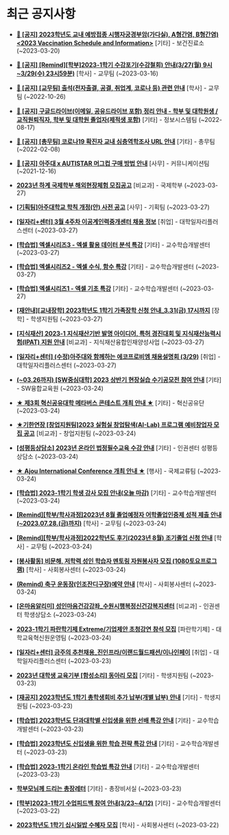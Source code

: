 # 최근 공지사항

* **[📌 [공지] 2023학년도 교내 예방접종 시행자궁경부암(가다실), A형간염, B형간염) &lt;2023 Vaccination Schedule and Information&gt;](http://ajou.ac.kr/kr/ajou/notice.do?mode=view&amp;articleNo=212238&amp;article.offset=0&amp;articleLimit=30)**
 [기타] - 보건진료소 (~2023-03-20)

* **[📌 [공지] [Remind][학부]2023-1학기 수강포기(수강철회) 안내(3/27(월) 9시~3/29(수) 23시59분)](http://ajou.ac.kr/kr/ajou/notice.do?mode=view&amp;articleNo=212105&amp;article.offset=0&amp;articleLimit=30)**
 [학사] - 교무팀 (~2023-03-16)

* **[📌 [공지] [교무팀] 출석(전자출결, 공결, 취업계, 코로나 등) 관련 안내](http://ajou.ac.kr/kr/ajou/notice.do?mode=view&amp;articleNo=205552&amp;article.offset=0&amp;articleLimit=30)**
 [학사] - 교무팀 (~2022-10-26)

* **[📌 [공지] 구글드라이브(이메일, 공유드라이브 포함) 정리 안내 - 학부 및 대학원생 / 교직원퇴직자, 학부 및 대학원 졸업자(제적생 포함)](http://ajou.ac.kr/kr/ajou/notice.do?mode=view&amp;articleNo=202858&amp;article.offset=0&amp;articleLimit=30)**
 [기타] - 정보시스템팀 (~2022-08-17)

* **[📌 [공지] [총무팀] 코로나19 확진자 교내 심층역학조사 URL 안내](http://ajou.ac.kr/kr/ajou/notice.do?mode=view&amp;articleNo=180493&amp;article.offset=0&amp;articleLimit=30)**
 [기타] - 총무팀 (~2022-02-08)

* **[📌 [공지] 아주대 x AUTISTAR 머그컵 구매 방법 안내](http://ajou.ac.kr/kr/ajou/notice.do?mode=view&amp;articleNo=147976&amp;article.offset=0&amp;articleLimit=30)**
 [사무] - 커뮤니케이션팀 (~2021-12-16)

* **[2023년 하계 국제학부 해외현장체험 모집공고](http://ajou.ac.kr/kr/ajou/notice.do?mode=view&amp;articleNo=212620&amp;article.offset=0&amp;articleLimit=30)**
 [비교과] - 국제학부 (~2023-03-27)

* **[[기획팀]아주대학교 학칙 개정(안) 사전 공고](http://ajou.ac.kr/kr/ajou/notice.do?mode=view&amp;articleNo=212618&amp;article.offset=0&amp;articleLimit=30)**
 [사무] - 기획팀 (~2023-03-27)

* **[[일자리+센터] 3월 4주차 이공계인력중개센터 채용 정보](http://ajou.ac.kr/kr/ajou/notice.do?mode=view&amp;articleNo=212617&amp;article.offset=0&amp;articleLimit=30)**
 [취업] - 대학일자리플러스센터 (~2023-03-27)

* **[[학습법] 엑셀시리즈3 - 엑셀 활용 데이터 분석 특강](http://ajou.ac.kr/kr/ajou/notice.do?mode=view&amp;articleNo=212614&amp;article.offset=0&amp;articleLimit=30)**
 [기타] - 교수학습개발센터 (~2023-03-27)

* **[[학습법] 엑셀시리즈2 - 엑셀 수식, 함수 특강](http://ajou.ac.kr/kr/ajou/notice.do?mode=view&amp;articleNo=212613&amp;article.offset=0&amp;articleLimit=30)**
 [기타] - 교수학습개발센터 (~2023-03-27)

* **[[학습법] 엑셀시리즈1 - 엑셀 기초 특강](http://ajou.ac.kr/kr/ajou/notice.do?mode=view&amp;articleNo=212612&amp;article.offset=0&amp;articleLimit=30)**
 [기타] - 교수학습개발센터 (~2023-03-27)

* **[[재안내][교내장학] 2023학년도 1학기 가족장학 신청 안내_3.31(금) 17시까지](http://ajou.ac.kr/kr/ajou/notice.do?mode=view&amp;articleNo=212608&amp;article.offset=0&amp;articleLimit=30)**
 [장학] - 학생지원팀 (~2023-03-27)

* **[[지식재산] 2023-1 지식재산기반 발명 아이디어, 특허 경진대회 및 지식재산능력시험(IPAT) 지원 안내](http://ajou.ac.kr/kr/ajou/notice.do?mode=view&amp;articleNo=212598&amp;article.offset=0&amp;articleLimit=30)**
 [비교과] - 지식재산융합인재양성사업 (~2023-03-27)

* **[[일자리+센터] (수정)아주대와 함께하는 에코프로비엠 채용설명회 (3/29)](http://ajou.ac.kr/kr/ajou/notice.do?mode=view&amp;articleNo=212597&amp;article.offset=0&amp;articleLimit=30)**
 [취업] - 대학일자리플러스센터 (~2023-03-27)

* **[(~03.26까지) [SW중심대학] 2023 상반기 현장실습 수기공모전 참여 안내](http://ajou.ac.kr/kr/ajou/notice.do?mode=view&amp;articleNo=212582&amp;article.offset=0&amp;articleLimit=30)**
 [기타] - SW융합교육원 (~2023-03-24)

* **[★ 제3회 혁신공유대학 메타버스 콘테스트 개최 안내 ★](http://ajou.ac.kr/kr/ajou/notice.do?mode=view&amp;articleNo=212573&amp;article.offset=0&amp;articleLimit=30)**
 [기타] - 혁신공유단 (~2023-03-24)

* **[★기한연장 [창업지원팀]2023 실험실 창업탐색(AI-Lab) 프로그램 예비창업자 모집 공고](http://ajou.ac.kr/kr/ajou/notice.do?mode=view&amp;articleNo=212572&amp;article.offset=0&amp;articleLimit=30)**
 [비교과] - 창업지원팀 (~2023-03-24)

* **[[성평등상담소] 2023년 온라인 법정필수교육 수강 안내](http://ajou.ac.kr/kr/ajou/notice.do?mode=view&amp;articleNo=212477&amp;article.offset=0&amp;articleLimit=30)**
 [기타] - 인권센터 성평등상담소 (~2023-03-24)

* **[★ Ajou International Conference 개최 안내 ★](http://ajou.ac.kr/kr/ajou/notice.do?mode=view&amp;articleNo=212476&amp;article.offset=0&amp;articleLimit=30)**
 [행사] - 국제교류팀 (~2023-03-24)

* **[[학습법] 2023-1학기 학생 강사 모집 안내(오늘 마감)](http://ajou.ac.kr/kr/ajou/notice.do?mode=view&amp;articleNo=212472&amp;article.offset=0&amp;articleLimit=30)**
 [기타] - 교수학습개발센터 (~2023-03-24)

* **[[Remind][학부/학사과정]2023년 8월 졸업예정자 어학졸업인증제 성적 제출 안내(~2023.07.28.(금)까지)](http://ajou.ac.kr/kr/ajou/notice.do?mode=view&amp;articleNo=212470&amp;article.offset=0&amp;articleLimit=30)**
 [학사] - 교무팀 (~2023-03-24)

* **[[Remind][학부/학사과정]2022학년도 후기(2023년 8월) 조기졸업 신청 안내](http://ajou.ac.kr/kr/ajou/notice.do?mode=view&amp;articleNo=212469&amp;article.offset=0&amp;articleLimit=30)**
 [학사] - 교무팀 (~2023-03-24)

* **[[봉사활동] 비문해, 저학력 성인 학습자 멘토링 자원봉사자 모집 (1080토요프로그램)](http://ajou.ac.kr/kr/ajou/notice.do?mode=view&amp;articleNo=212466&amp;article.offset=0&amp;articleLimit=30)**
 [학사] - 사회봉사센터 (~2023-03-24)

* **[(Remind) 축구 운동장(인조잔디구장)예약 안내](http://ajou.ac.kr/kr/ajou/notice.do?mode=view&amp;articleNo=212463&amp;article.offset=0&amp;articleLimit=30)**
 [학사] - 사회봉사센터 (~2023-03-24)

* **[[온마음알리미] 성인마음건강강좌_수원시행복정신건강복지센터](http://ajou.ac.kr/kr/ajou/notice.do?mode=view&amp;articleNo=212461&amp;article.offset=0&amp;articleLimit=30)**
 [비교과] - 인권센터 학생상담소 (~2023-03-24)

* **[2023-1학기 파란학기제 Extreme/기업제안 초청강연 참석 모집](http://ajou.ac.kr/kr/ajou/notice.do?mode=view&amp;articleNo=212455&amp;article.offset=0&amp;articleLimit=30)**
 [파란학기제] - 대학교육혁신원운영팀 (~2023-03-24)

* **[[일자리+센터] 금주의 추천채용_진인프라/이랜드월드패션/이나인페이](http://ajou.ac.kr/kr/ajou/notice.do?mode=view&amp;articleNo=212447&amp;article.offset=0&amp;articleLimit=30)**
 [취업] - 대학일자리플러스센터 (~2023-03-23)

* **[2023년 대학생 교육기부 [함성소리] 동아리 모집](http://ajou.ac.kr/kr/ajou/notice.do?mode=view&amp;articleNo=212426&amp;article.offset=0&amp;articleLimit=30)**
 [기타] - 학생지원팀 (~2023-03-23)

* **[[재공지] 2023학년도 1학기 총학생회비 추가 납부(개별 납부) 안내](http://ajou.ac.kr/kr/ajou/notice.do?mode=view&amp;articleNo=212425&amp;article.offset=0&amp;articleLimit=30)**
 [기타] - 학생지원팀 (~2023-03-23)

* **[[학습법] 2023학년도 단과대학별 신입생을 위한 선배 특강 안내](http://ajou.ac.kr/kr/ajou/notice.do?mode=view&amp;articleNo=212412&amp;article.offset=0&amp;articleLimit=30)**
 [기타] - 교수학습개발센터 (~2023-03-23)

* **[[학습법] 2023학년도 신입생을 위한 학습 전략 특강 안내](http://ajou.ac.kr/kr/ajou/notice.do?mode=view&amp;articleNo=212411&amp;article.offset=0&amp;articleLimit=30)**
 [기타] - 교수학습개발센터 (~2023-03-23)

* **[[학습법] 2023-1학기 온라인 학습법 특강 안내](http://ajou.ac.kr/kr/ajou/notice.do?mode=view&amp;articleNo=212409&amp;article.offset=0&amp;articleLimit=30)**
 [기타] - 교수학습개발센터 (~2023-03-23)

* **[학부모님께 드리는 총장레터](http://ajou.ac.kr/kr/ajou/notice.do?mode=view&amp;articleNo=212404&amp;article.offset=0&amp;articleLimit=30)**
 [기타] - 총장비서실 (~2023-03-23)

* **[[학부]2023-1학기 수업피드백 참여 안내(3/23~4/12)](http://ajou.ac.kr/kr/ajou/notice.do?mode=view&amp;articleNo=212393&amp;article.offset=0&amp;articleLimit=30)**
 [기타] - 교수학습개발센터 (~2023-03-22)

* **[2023학년도 1학기 십시일밥 수혜자 모집](http://ajou.ac.kr/kr/ajou/notice.do?mode=view&amp;articleNo=212347&amp;article.offset=0&amp;articleLimit=30)**
 [학사] - 사회봉사센터 (~2023-03-22)
